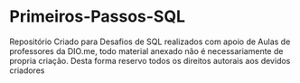 # Primeiros-Passos-SQL

Repositório Criado para Desafios de SQL realizados com apoio de Aulas de professores da DIO.me, todo material anexado não é necessariamente de propria criação.
Desta forma reservo todos os direitos autorais aos devidos criadores 

